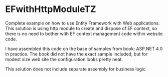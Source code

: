 EFwithHttpModuleTZ
==================

Complete example on how to use Entity Framework with Web applications. This solution is using http module to create and dispose of EF context, so there is no need to bother with EF context management code within website code.

I have assembled this code on the base of samples from book: ASP.NET 4.0 in practice. The book did not have the exact sample included, but for modest size web site the configuration looks pretty neat.

This solution does not include separate assembly for business logic.

